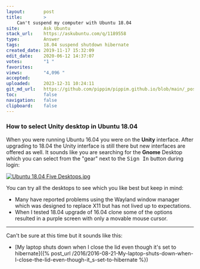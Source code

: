```yaml
---
layout:       post
title:        >
    Can't suspend my computer with Ubuntu 18.04
site:         Ask Ubuntu
stack_url:    https://askubuntu.com/q/1189558
type:         Answer
tags:         18.04 suspend shutdown hibernate
created_date: 2019-11-17 15:32:09
edit_date:    2020-06-12 14:37:07
votes:        "1 "
favorites:    
views:        "4,096 "
accepted:     
uploaded:     2023-12-31 10:24:11
git_md_url:   https://github.com/pippim/pippim.github.io/blob/main/_posts/2019/2019-11-17-Can_t-suspend-my-computer-with-Ubuntu-18.04.md
toc:          false
navigation:   false
clipboard:    false
---
```


### How to select Unity desktop in Ubuntu 18.04

When you were running Ubuntu 16.04 you were on the **Unity** interface. After upgrading to 18.04 the Unity interface is still there but new interfaces are offered as well. It sounds like you are searching for the **Gnome** Desktop which you can select from the "gear" next to the <kbd>Sign In</kbd> button during login:

[![Ubuntu 18.04 Five Desktops.jpg][1]][1]

You can try all the desktops to see which you like best but keep in mind:

- Many have reported problems using the Wayland window manager which was designed to replace X11 but has not lived up to expectations.
- When I tested 18.04 upgrade of 16.04 clone some of the options resulted in a purple screen with only a movable mouse cursor.


----------

Can't be sure at this time but it sounds like this:

- [My laptop shuts down when I close the lid even though it's set to hibernate]({% post_url /2016/2016-08-21-My-laptop-shuts-down-when-I-close-the-lid-even-though-it_s-set-to-hibernate %})

  [1]: https://i.stack.imgur.com/XSXLO.jpg
